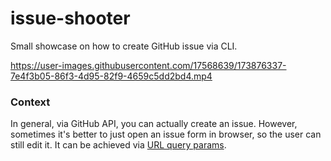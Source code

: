 # issue-shooter

Small showcase on how to create GitHub issue via CLI.

https://user-images.githubusercontent.com/17568639/173876337-7e4f3b05-86f3-4d95-82f9-4659c5dd2bd4.mp4

### Context

In general, via GitHub API, you can actually create an issue. However, sometimes it's better to just open an issue form in browser, so the user can still edit it. It can be achieved via [URL query params](https://docs.github.com/en/issues/tracking-your-work-with-issues/creating-an-issue#creating-an-issue-from-a-url-query).
